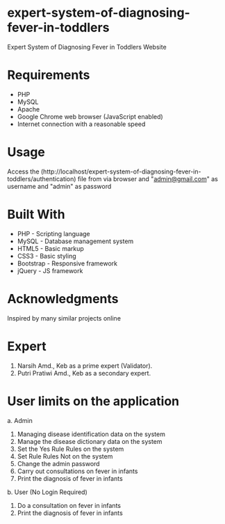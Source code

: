 # expert-system-of-diagnosing-fever-in-toddlers
Expert System of Diagnosing Fever in Toddlers Website

# Requirements
- PHP
- MySQL
- Apache
- Google Chrome web browser (JavaScript enabled)
- Internet connection with a reasonable speed

# Usage
Access the (http://localhost/expert-system-of-diagnosing-fever-in-toddlers/authentication) file from via browser and "admin@gmail.com" as username and "admin" as password

# Built With
- PHP - Scripting language
- MySQL - Database management system
- HTML5 - Basic markup
- CSS3 - Basic styling
- Bootstrap - Responsive framework
- jQuery - JS framework

# Acknowledgments
Inspired by many similar projects online

# Expert

1. Narsih Amd., Keb as a prime expert (Validator).
2. Putri Pratiwi Amd., Keb as a secondary expert.

# User limits on the application

a. Admin

1. Managing disease identification data on the system
2. Manage the disease dictionary data on the system
3. Set the Yes Rule Rules on the system
4. Set Rule Rules Not on the system
5. Change the admin password
6. Carry out consultations on fever in infants
7. Print the diagnosis of fever in infants

b. User (No Login Required)

1. Do a consultation on fever in infants
2. Print the diagnosis of fever in infants
